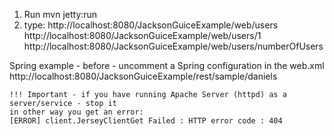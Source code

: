 1. Run mvn jetty:run
2. type: 
http://localhost:8080/JacksonGuiceExample/web/users
http://localhost:8080/JacksonGuiceExample/web/users/1
http://localhost:8080/JacksonGuiceExample/web/users/numberOfUsers


Spring example - before - uncomment a Spring configuration in the web.xml
http://localhost:8080/JacksonGuiceExample/rest/sample/daniels


	!!! Important - if you have running Apache Server (httpd) as a server/service - stop it
	in other way you get an error:
	[ERROR] client.JerseyClientGet Failed : HTTP error code : 404
